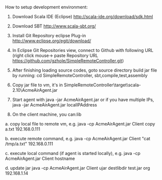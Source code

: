 How to setup development environment:

1. Download Scala IDE (Eclipse)
http://scala-ide.org/download/sdk.html

2. Download SBT
http://www.scala-sbt.org/

3. Install Git Repository eclipse Plug-in
http://www.eclipse.org/egit/download/

4. In Eclipse Git Repositories view, connect to Github with following URL (right click mouse-> paste Repository URL 
https://github.com/gzhole/SimpleRemoteController.git)

5. After finishing loading source codes, goto source directory build jar file by running: cd SimpleRemoteController,
sbt,compile,test,assembly

6. Copy jar file to vm, it's in 
SimpleRemoteController\target\scala-2.10\AcmeAirAgent.jar

7. Start agent with 
java -jar AcmeAirAgent.jar or if you have multiple IPs, java -jar AcmeAirAgent.jar localIPAddress

8. On the client machine, you can:lib

a. copy local file to remote vm, e.g. 
java -cp AcmeAirAgent.jar Client copy a.txt  192.168.0.111

b. execute remote command, e.g.
java -cp AcmeAirAgent.jar Client "cat /tmp/a.txt"  192.168.0.111

c. execute local command (if agent is started locally), e.g.
java -cp AcmeAirAgent.jar Client hostname

d. update jar
java -cp AcmeAirAgent.jar Client ujar destlibdir test.jar org 192.168.1.14